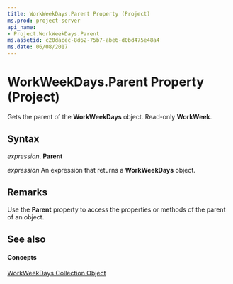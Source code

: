 ```yaml
---
title: WorkWeekDays.Parent Property (Project)
ms.prod: project-server
api_name:
- Project.WorkWeekDays.Parent
ms.assetid: c20dacec-8d62-75b7-abe6-d0bd475e48a4
ms.date: 06/08/2017
---
```



# WorkWeekDays.Parent Property (Project)

Gets the parent of the  **WorkWeekDays** object. Read-only **WorkWeek**.


## Syntax

 _expression_. **Parent**

 _expression_ An expression that returns a **WorkWeekDays** object.


## Remarks

Use the  **Parent** property to access the properties or methods of the parent of an object.


## See also


#### Concepts


[WorkWeekDays Collection Object](Project.workweekdays.md)
